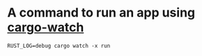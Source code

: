 # A command to run an app using [cargo-watch](https://crates.io/crates/cargo-watch)

```
RUST_LOG=debug cargo watch -x run
```
